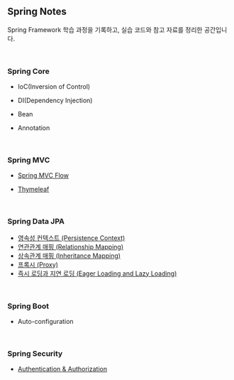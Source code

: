 ## Spring Notes
Spring Framework 학습 과정을 기록하고, 실습 코드와 참고 자료를 정리한 공간입니다.

<br>


### Spring Core

- IoC(Inversion of Control)

- DI(Dependency Injection)

- Bean

- Annotation
  
<br>

### Spring MVC

- [Spring MVC Flow](https://velog.io/@woomin-wang/Spring-Spring-MVC-Flow)

- [Thymeleaf](https://github.com/Woomin-Wang/spring/blob/main/spring-mvc/thymeleaf.md)

<br>


### Spring Data JPA

- [영속성 컨텍스트 (Persistence Context)](https://github.com/Woomin-Wang/spring/blob/main/spring-data-jpa/persistence-context.md)
- [연관관계 매핑 (Relationship Mapping)]()
- [상속관계 매핑 (Inheritance Mapping)]()
- [프록시 (Proxy)]()
- [즉시 로딩과 지연 로딩 (Eager Loading and Lazy Loading)]()
  
<br>


### Spring Boot

- Auto-configuration
  
<br>


### Spring Security

- [Authentication & Authorization](https://github.com/Woomin-Wang/spring/blob/main/spring-security/authentication-authorization.md)

<br>

